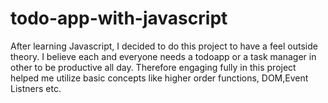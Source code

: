 # todo-app-with-javascript

After learning Javascript, I decided to do this project to have a feel outside theory. I believe each and everyone needs a todoapp or a task manager in other to  be productive all day.
Therefore engaging fully in this project helped me utilize basic concepts like higher order functions, DOM,Event Listners etc.

